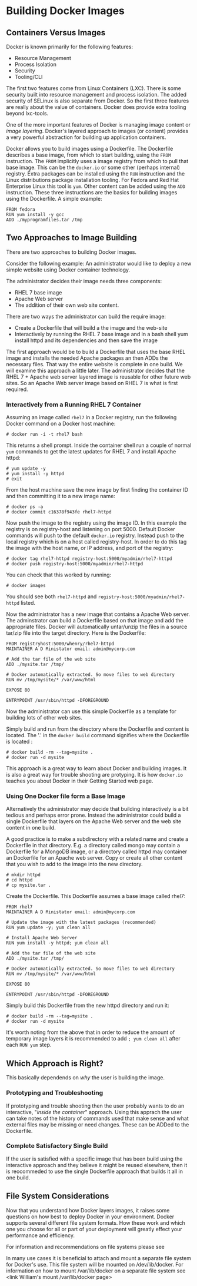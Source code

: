 Building Docker Images
====================== 

## Containers Versus Images

Docker is known primarily for the following features:

* Resource Management
* Process Isolation
* Security
* Tooling/CLI

The first two features come from Linux Containers (LXC). There is some security built into resource management and process isolation. The added security of SELinux is also separate from Docker. So the first three features are really about the value of containers. Docker does provide extra tooling beyond lxc-tools.  

One of the more important features of Docker is managing image content or *image layering*. Docker's layered approach to images (or content) provides a very powerful abstraction for building up application containers. 

Docker allows you to build images using a Dockerfile.  The Dockerfile describes a base image, from which to start building, using the `FROM` instruction. The `FROM` implicitly uses a image registry from which to pull that base image. This can be the `docker.io` or some other (perhaps internal) registry. Extra packages can be installed using the `RUN` instruction and the Linux distributions package installation tooling. For Fedora and Red Hat Enterprise Linux this tool is `yum`.  Other content can be added using the `ADD` instruction.  These three instructions are the basics for building images using the Dockerfile. A simple example:

    FROM fedora
    RUN yum install -y gcc
    ADD ./myprogramfiles.tar /tmp  

## Two Approaches to Image Building

There are two approaches to building Docker images.   

Consider the following example: An administrator would like to deploy a new simple website using Docker container technology. 

The administrator decides their image needs three components:

* RHEL 7 base image
* Apache Web server
* The addition of their own web site content.

There are two ways the administrator can build the require image:

* Create a Dockerfile that will build a the image and the web-site
* Interactively by running the RHEL 7 base image and in a bash shell yum install httpd and its dependencies and then save the image

The first approach would be to build a Dockerfile that uses the base RHEL image and installs the needed Apache packages an then ADDs the necessary files. That way the entire website is complete in one build. We will examine this approach a little later. The administrator decides that the RHEL 7 + Apache web server layered image is reusable for other future web sites. So an Apache Web server image based on RHEL 7 is what is first required. 

### Interactively from a Running RHEL 7 Container

Assuming an image called `rhel7` in a Docker registry, run the following Docker command on a Docker host machine:

    # docker run -i -t rhel7 bash

This returns a shell prompt. Inside the container shell run a couple of normal `yum` commands to get the latest updates for RHEL 7 and install Apache httpd:

    # yum update -y
    # yum install -y httpd
    # exit

From the host machine save the new image by first finding the container ID and then committing it to a new image name:

    # docker ps -a
    # docker commit c16378f943fe rhel7-httpd

Now push the image to the registry using the image ID. In this example the registry is on registry-host and listening on port 5000. Default Docker commands will push to the default `docker.io` registry. Instead push to the local registry which is on a host called registry-host. In order to do this tag the image with the host name, or IP address, and port of the registry: 

    # docker tag rhel7-httpd registry-host:5000/myadmin/rhel7-httpd
    # docker push registry-host:5000/myadmin/rhel7-httpd

You can check that this worked by running:

    # docker images

You should see both `rhel7-httpd` and `registry-host:5000/myadmin/rhel7-httpd` listed.

Now the administrator has a new image that contains a Apache Web server. The adminstrator can build a Dockerfile based on that image and add the appropriate files. Docker will automatically untar/unzip the files in a source tar/zip file into the target directory. Here is the Dockerfile:

    FROM registryhost:5000/whenry/rhel7-httpd
    MAINTAINER A D Ministator email: admin@mycorp.com

    # Add the tar file of the web site 
    ADD ./mysite.tar /tmp/

    # Docker automatically extracted. So move files to web directory
    RUN mv /tmp/mysite/* /var/www/html

    EXPOSE 80

    ENTRYPOINT /usr/sbin/httpd -DFOREGROUND

Now the administrator can use this simple Dockerfile as a template for building lots of other web sites. 

Simply build and run from the directory where the Dockerfile and content is located.  The '.' in the `docker build` command signifies where the Dockerfile is located :

    # docker build -rm --tag=mysite .
    # docker run -d mysite

This approach is a great way to learn about Docker and building images. It is also a great way for trouble shooting are protyping.  It is how `docker.io` teaches you about Docker in their Getting Started web page.

### Using One Docker file form a Base Image

Alternatively the administrator may decide that building interactively is a bit tedious and perhaps error prone. Instead the administrator could build a single Dockerfile that layers on the Apache Web server and the web site content in one build. 

A good practice is to make a subdirectory with a related name and create a Dockerfile in that directory. E.g. a directory called mongo may contain a Dockerfile for a MongoDB image, or a directory called httpd may container an Dockerfile for an Apache web server. Copy or create all other content that you wish to add to the image into the new directory.  

    # mkdir httpd
    # cd httpd
    # cp mysite.tar .

Create the Dockerfile. This Dockerfile assumes a base image called rhel7:

    FROM rhel7
    MAINTAINER A D Ministator email: admin@mycorp.com

    # Update the image with the latest packages (recommended)
    RUN yum update -y; yum clean all

    # Install Apache Web Server
    RUN yum install -y httpd; yum clean all

    # Add the tar file of the web site 
    ADD ./mysite.tar /tmp/

    # Docker automatically extracted. So move files to web directory
    RUN mv /tmp/mysite/* /var/www/html

    EXPOSE 80

    ENTRYPOINT /usr/sbin/httpd -DFOREGROUND

Simply build this Dockerfile from the new httpd directory and run it:

    # docker build -rm --tag=mysite .
    # docker run -d mysite 

It's worth noting from the above that in order to reduce the amount of temporary image layers it is recommended to add `; yum clean all` after each `RUN yum` step.
 
## Which Approach is Right?

This basically dependends on *why* the user is building the image.

### Prototyping and Troubleshooting

If prototyping and trouble shooting then the user probably wants to do an interactive, "*inside the container*" approach. Using this apprach the user can take notes of the history of commands used that make sense and what external files may be missing or need changes. These can be ADDed to the Dockerfile.

### Complete Satisfactory Single Build

If the user is satisfied with a specific image that has been build using the interactive approach and they believe it might be reused elsewhere, then it is reocommeded to use the single Dockerfile approach that builds it all in one build.

## File System Considerations

Now that you understand how Docker layers images, it raises some questions on how best to deploy Docker in your environment. Docker supports several different file system formats. How these work and which one you choose for all or part of your deployment will greatly effect your performance and efficiency.

For information and recommendations on file systems please see <link to Alex page>

In many use cases it is beneficial to attach and mount a separate file system for Docker's use.  This file system will be mounted on /dev/lib/docker. For information on how to mount /var/lib/docker on a separate file system see <link William's mount /var/lib/docker page>

